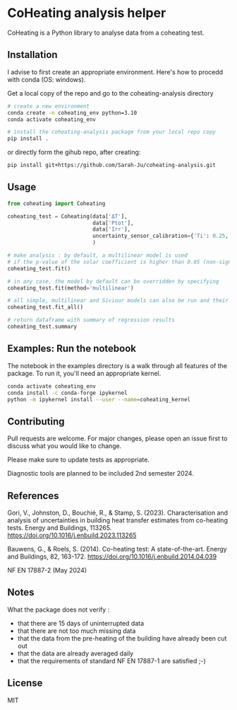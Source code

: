 # CoHeating analysis helper

CoHeating is a Python library to analyse data from a coheating test.

## Installation

I advise to first create an appropriate environment. Here's how to procedd with conda (OS: windows).

Get a local copy of the repo and go to the coheating-analysis directory

```bash
# create a new environment
conda create -n coheating_env python=3.10
conda activate coheating_env

# install the coheating-analysis package from your local repo copy
pip install .
```

or directly form the gihub repo, after creating:

``` bash
pip install git+https://github.com/Sarah-Ju/coheating-analysis.git
```

## Usage

```python
from coheating import Coheating

coheating_test = Coheating(data['ΔT'],
                           data['Ptot'],
                           data['Irr'],
                           uncertainty_sensor_calibration={'Ti': 0.25, 'Te': 0.5, 'Ph': 1, 'Isol': 1.95}
                           )

# make analysis : by default, a multilinear model is used
# if the p-value of the solar coefficient is higher than 0.05 (non-significant), a simple model is used instead
coheating_test.fit()

# in any case, the model by default can be overridden by specifying
coheating_test.fit(method='multilinear')

# all simple, multilinear and Siviour models can also be run and their results analysed
coheating_test.fit_all()

# return dataframe with summary of regression results
coheating_test.summary
```
## Examples: Run the notebook
The notebook in the examples directory is a walk through all features of the package. To run it, you'll need an appropriate kernel.

```bash
conda activate coheating_env
conda install -c conda-forge ipykernel
python -m ipykernel install --user --name=coheating_kernel
```


## Contributing
Pull requests are welcome. For major changes, please open an issue first to discuss what you would like to change.

Please make sure to update tests as appropriate.

Diagnostic tools are planned to be included 2nd semester 2024.

## References

Gori, V., Johnston, D., Bouchié, R., & Stamp, S. (2023). Characterisation and analysis of uncertainties in building heat transfer estimates from co-heating tests. Energy and Buildings, 113265.
https://doi.org/10.1016/j.enbuild.2023.113265

Bauwens, G., & Roels, S. (2014). Co-heating test: A state-of-the-art. Energy and Buildings, 82, 163-172.
https://doi.org/10.1016/j.enbuild.2014.04.039

NF EN 17887-2 (May 2024)

## Notes
What the package does not verify :
- that there are 15 days of uninterrupted data
- that there are not too much missing data
- that the data from the pre-heating of the building have already been cut out
- that the data are already averaged daily
- that the requirements of standard NF EN 17887-1 are satisfied ;-)

## License
MIT
